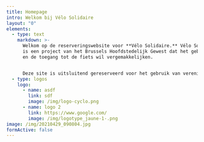 ```yaml
---
title: Homepage
intro: Welkom bij Vélo Solidaire
layout: "0"
elements:
  - type: text
    markdown: >-
      Welkom op de reserveringswebsite voor **Vélo Solidaire.** Vélo Solidaire
      is een project van het Brussels Hoofdstedelijk Gewest dat het gebruik van
      en de toegang tot de fiets wil vergemakkelijken.


      Deze site is uitsluitend gereserveerd voor het gebruik van verenigingen, wij maken geen reserveringen voor particulieren.
  - type: logos
    logo:
      - name: asdf
        link: sdf
        image: /img/logo-cyclo.png
      - name: logo 2
        link: https://www.google.com/
        image: /img/logotype_jaune-1-.png
image: /img/20210429_090804.jpg
formActive: false
---
```

